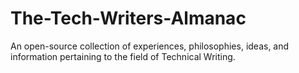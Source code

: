 # The-Tech-Writers-Almanac
An open-source collection of experiences, philosophies, ideas, and information pertaining to the field of Technical Writing.
